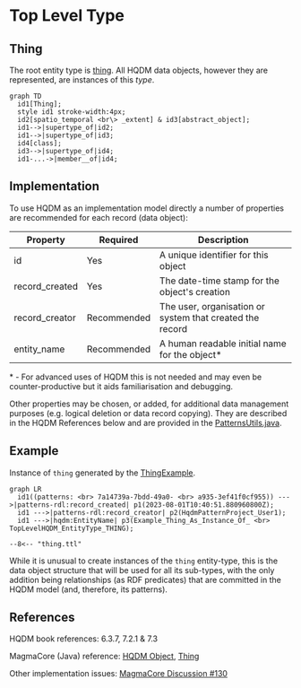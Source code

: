 # Top Level Type

## **Thing**
The root entity type is [thing](https://github.com/hqdmTop/hqdmFramework/wiki/thing).  All HQDM data objects, however they are represented, are instances of this *type*.  

``` mermaid
graph TD
  id1[Thing];
  style id1 stroke-width:4px;
  id2[spatio_temporal <br\> _extent] & id3[abstract_object];
  id1-->|supertype_of|id2;
  id1-->|supertype_of|id3;
  id4[class];
  id3-->|supertype_of|id4;
  id1-...->|member__of|id4;
```

## Implementation
To use HQDM as an implementation model directly a number of properties are recommended for each record (data object):

| Property | Required | Description |
| ----------- | ----------- | ----------- |
| id | Yes | A unique identifier for this object |
| record_created | Yes | The date-time stamp for the object's creation |
| record_creator | Recommended | The user, organisation or system that created the record |
| entity_name | Recommended | A human readable initial name for the object* |

\* - For advanced uses of HQDM this is not needed and may even be counter-productive but it aids familiarisation and debugging.

Other properties may be chosen, or added, for additional data management purposes (e.g. logical deletion or data record copying).  They are described in the HQDM References below and are provided in the [PatternsUtils.java](https://github.com/ClimbingAl/code-for-hqdm-patterns/blob/cb73d64e61fda53b48af49f2793d6761ba79cd2a/thing/thing/src/main/java/patterns/hqdm/PatternsUtils.java#L31).

## Example
Instance of ```thing``` generated by the [ThingExample](https://github.com/ClimbingAl/code-for-hqdm-patterns/blob/prefixes/thing/thing/src/main/java/patterns/hqdm/ThingApp.java).

``` mermaid
graph LR
  id1((patterns: <br> 7a14739a-7bdd-49a0- <br> a935-3ef41f0cf955)) --->|patterns-rdl:record_created| p1(2023-08-01T10:40:51.880960800Z);
  id1 --->|patterns-rdl:record_creator| p2(HqdmPatternProject_User1);
  id1 --->|hqdm:EntityName| p3(Example_Thing_As_Instance_Of_ <br> TopLevelHQDM_EntityType_THING);
```

``` title="Thing object in TURTLE" hl_lines="5-8"
--8<-- "thing.ttl"
```
While it is unusual to create instances of the ```thing``` entity-type, this is the data object structure that will be used for all its sub-types, with the only addition being relationships (as RDF predicates) that are committed in the HQDM model (and, therefore, its patterns).

## References

HQDM book references: 6.3.7, 7.2.1 & 7.3

MagmaCore (Java) reference: [HQDM Object](https://github.com/gchq/MagmaCore/blob/879e8f119f8defef457ba0caa366ee4aa3335bab/hqdm/src/main/java/uk/gov/gchq/magmacore/hqdm/pojo/HqdmObject.java#L28C1-L28C1), [Thing](https://github.com/gchq/MagmaCore/blob/main/hqdm/src/main/java/uk/gov/gchq/magmacore/hqdm/model/Thing.java)

Other implementation issues:
[MagmaCore Discussion #130](https://github.com/gchq/MagmaCore/discussions/130)

